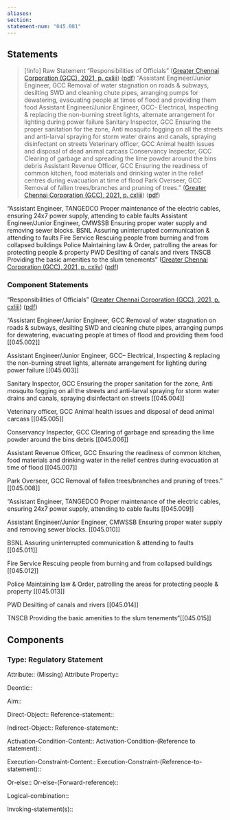 ```yaml
---
aliases: 
section: 
statement-num: "045.001"
---
```

## Statements 
> [!info] Raw Statement
> “Responsibilities of Officials” ([Greater Chennai Corporation (GCC), 2021, p. cxliii](zotero://select/library/items/AZZSXLC8)) ([pdf](zotero://open-pdf/library/items/ZWDYK52D?page=143&annotation=73BN2T7J))
> “Assistant Engineer/Junior Engineer, GCC Removal of water stagnation on roads & subways, desilting SWD and cleaning chute pipes, arranging pumps for dewatering, evacuating people at times of flood and providing them food Assistant Engineer/Junior Engineer, GCC– Electrical, Inspecting & replacing the non-burning street lights, alternate arrangement for lighting during power failure Sanitary Inspector, GCC Ensuring the proper sanitation for the zone, Anti mosquito fogging on all the streets and anti-larval spraying for storm water drains and canals, spraying disinfectant on streets Veterinary officer, GCC Animal health issues and disposal of dead animal carcass Conservancy Inspector, GCC Clearing of garbage and spreading the lime powder around the bins debris Assistant Revenue Officer, GCC Ensuring the readiness of common kitchen, food materials and drinking water in the relief centres during evacuation at time of flood Park Overseer, GCC Removal of fallen trees/branches and pruning of trees.” ([Greater Chennai Corporation (GCC), 2021, p. cxliii](zotero://select/library/items/AZZSXLC8)) ([pdf](zotero://open-pdf/library/items/ZWDYK52D?page=143&annotation=5CXVN4L9))

“Assistant Engineer, TANGEDCO Proper maintenance of the electric cables, ensuring 24x7 power supply, attending to cable faults Assistant Engineer/Junior Engineer, CMWSSB Ensuring proper water supply and removing sewer blocks. BSNL Assuring uninterrupted communication & attending to faults Fire Service Rescuing people from burning and from collapsed buildings Police Maintaining law & Order, patrolling the areas for protecting people & property PWD Desilting of canals and rivers TNSCB Providing the basic amenities to the slum tenements” ([Greater Chennai Corporation (GCC), 2021, p. cxliv](zotero://select/library/items/AZZSXLC8)) ([pdf](zotero://open-pdf/library/items/ZWDYK52D?page=144&annotation=E4MZRM3S)) 



### Component Statements
“Responsibilities of Officials” ([Greater Chennai Corporation (GCC), 2021, p. cxliii](zotero://select/library/items/AZZSXLC8)) ([pdf](zotero://open-pdf/library/items/ZWDYK52D?page=143&annotation=73BN2T7J))


“Assistant Engineer/Junior Engineer, GCC 
Removal of water stagnation on roads & subways, desilting SWD and cleaning chute pipes, arranging pumps for dewatering, evacuating people at times of flood and providing them food [[045.002]]

Assistant Engineer/Junior Engineer, GCC– Electrical, 
Inspecting & replacing the non-burning street lights, alternate arrangement for lighting during power failure [[045.003]]

Sanitary Inspector, GCC 
Ensuring the proper sanitation for the zone, Anti mosquito fogging on all the streets and anti-larval spraying for storm water drains and canals, spraying disinfectant on streets [[045.004]]

Veterinary officer, GCC Animal health issues and disposal of dead animal carcass [[045.005]]

Conservancy Inspector, GCC Clearing of garbage and spreading the lime powder around the bins debris [[045.006]]

Assistant Revenue Officer, GCC Ensuring the readiness of common kitchen, food materials and drinking water in the relief centres during evacuation at time of flood [[045.007]]

Park Overseer, GCC Removal of fallen trees/branches and pruning of trees.” [[045.008]]

“Assistant Engineer, TANGEDCO Proper maintenance of the electric cables, ensuring 24x7 power supply, attending to cable faults [[045.009]]

Assistant Engineer/Junior Engineer, CMWSSB Ensuring proper water supply and removing sewer blocks. [[045.010]]

BSNL Assuring uninterrupted communication & attending to faults [[045.011]]

Fire Service Rescuing people from burning and from collapsed buildings [[045.012]]

Police Maintaining law & Order, patrolling the areas for protecting people & property [[045.013]]

PWD Desilting of canals and rivers [[045.014]]

TNSCB Providing the basic amenities to the slum tenements”[[045.015]]

## Components
### Type: Regulatory Statement
Attribute:: (Missing)
	Attribute Property::

Deontic::

Aim::

Direct-Object::
	Reference-statement::

Indirect-Object::
	Reference-statement::

Activation-Condition-Content::
	Activation-Condition-(Reference to statement)::

Execution-Constraint-Content::
	Execution-Constraint-(Reference-to-statement)::

Or-else::
	Or-else-(Forward-reference)::

Logical-combination::

Invoking-statement(s)::